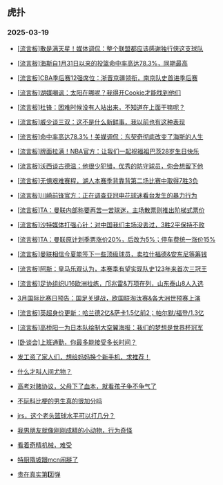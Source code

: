 ## 虎扑 
### 2025-03-19

+ [[流言板]散是满天星！媒体调侃：整个联盟都应该感谢独行侠这支球队](https://bbs.hupu.com/631218245.html)

+ [[流言板]海斯自1月31日以来的投篮命中率高达78.3%，同期最高](https://bbs.hupu.com/631215588.html)

+ [[流言板]CBA季后赛12强席位：浙晋京疆领衔，南京队史首进季后赛](https://bbs.hupu.com/631218291.html)

+ [[流言板]湖媒嘲讽：太阳在哪呢？我得开Cookie才能找到他们](https://bbs.hupu.com/631215453.html)

+ [[流言板]杜锋：困难时候没有人站出来，不知道在上面干嘛呢？](https://bbs.hupu.com/631219692.html)

+ [[流言板]威少谈三双：这不是什么新鲜事，我以前也有这种表现](https://bbs.hupu.com/631214393.html)

+ [[流言板]命中率高达78.3%！美媒调侃：东契奇彻底改变了海斯的人生](https://bbs.hupu.com/631219606.html)

+ [[流言板]牌面拉满！NBA官方：让我们一起祝福祖巴茨28岁生日快乐](https://bbs.hupu.com/631216341.html)

+ [[流言板]沃西谈古德温：他很少犯错，优秀的防守球员，你会想留下他](https://bbs.hupu.com/631215429.html)

+ [[流言板]无惧艰难赛程，湖人本赛季背靠背第二场比赛中取得7胜3负](https://bbs.hupu.com/631215537.html)

+ [[流言板]川崎前锋官方：正在调查亚冠申花球迷看台发生的暴力行为](https://bbs.hupu.com/631215483.html)

+ [[流言板]TA：曼联内部称要再苦一苦球迷，主场散票则推出阶梯式票价](https://bbs.hupu.com/631209670.html)

+ [[流言板]沙特媒体打强心针：对中国我们主场没丢过，3胜2平保持不败](https://bbs.hupu.com/631214774.html)

+ [[流言板]TA：曼联原计划季票涨价20%，后改为5%；停车费统一涨价15%](https://bbs.hupu.com/631209837.html)

+ [[流言板]曼联相信今夏能签下一些顶级球员，卖拉什福德&amp;安东尼等筹钱](https://bbs.hupu.com/631214163.html)

+ [[流言板]阿斯：皇马乐观认为，本赛季有望实现队史123年来首次三冠王](https://bbs.hupu.com/631214400.html)

+ [[流言板]足协组织U16欧洲拉练，邝兆雷&amp;万项在列，山东泰山8人入选](https://bbs.hupu.com/631212362.html)

+ [3月国际比赛日预告：国足关键战，欧国联淘汰赛&amp;各大洲世预赛上演](https://bbs.hupu.com/631214848.html)

+ [[流言板]英超身价更新：哈兰德2亿&amp;萨卡1.5亿前2；帕尔默/福登/1.3亿](https://bbs.hupu.com/631215850.html)

+ [[流言板]高桥阳一为日本队绘制大空翼海报：我们的梦想是世界杯冠军](https://bbs.hupu.com/631209334.html)

+ [[卧谈会]上班通勤，你最多能接受多长时间？](https://bbs.hupu.com/631218551.html)

+ [发工资了家人们，想给妈妈换个新手机，求推荐！](https://bbs.hupu.com/631214540.html)

+ [什么才叫人间尤物？](https://bbs.hupu.com/631216611.html)

+ [高考对赌协议，父母下了血本，就看孩子争不争气了](https://bbs.hupu.com/631214878.html)

+ [不玩科比梗的男生真的很加分吗](https://bbs.hupu.com/631215380.html)

+ [jrs，这个老头篮球水平可以打几分？](https://bbs.hupu.com/631214975.html)

+ [我男朋友就像刚刚成精的小动物，行为奇怪](https://bbs.hupu.com/631215397.html)

+ [看着奇精机械，难受](https://bbs.hupu.com/631216459.html)

+ [特厨隋坡跟mcn闹掰了](https://bbs.hupu.com/631217176.html)

+ [贵在真实第2️⃣弹](https://bbs.hupu.com/631216090.html)

